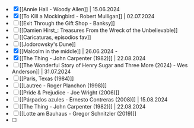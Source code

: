- [x] [[Annie Hall - Woody Allen]] | 15.06.2024
- [x] [[To Kill a Mockingbird - Robert Mulligan]] | 02.07.2024
- [ ] [[Exit Through the Gift Shop - Banksy]] 
- [ ] [[Damien Hirst_: Treasures From the Wreck of the Unbelievable]]
- [ ] [[Caricaturas, episodios fav]]
- [ ] [[Jodorowsky's Dune]]
- [x] [[Malcolm in the middle]] | 26.06.2024 - 
- [x] [[The Thing - John Carpenter (1982)]] | 22.08.2024
- [ ] [[The Wonderful Story of Henry Sugar and Three More (2024) - Wes Anderson]] | 31.07.2024
- [ ] [[Paris, Texas (1984)]]
- [ ] [[Lautrec - Roger Planchon (1998)]]
- [ ] [[Pride & Prejudice - Joe Wright (2006)]]
- [ ] [[Párpados azules - Ernesto Contreras (2008)]] | 15.08.2024
- [ ] [[The Thing - John Carpenter (1982)]] | 22.08.2024
- [ ] [[Lotte am Bauhaus - Gregor Schnitzler (2019)]]
- [ ] 